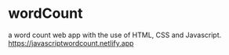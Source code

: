 # wordCount
a word count web app with the use of HTML, CSS and Javascript.
https://javascriptwordcount.netlify.app
